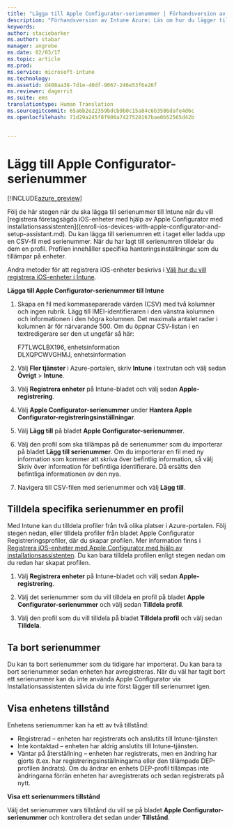 ```yaml
---
title: "Lägga till Apple Configurator-serienummer | Förhandsversion av Intune Azure | Microsoft Docs"
description: "Förhandsversion av Intune Azure: Läs om hur du lägger till serienummer till företagsägda iOS-enheter med Apple Configurator."
keywords: 
author: staciebarker
ms.author: stabar
manager: angrobe
ms.date: 02/03/17
ms.topic: article
ms.prod: 
ms.service: microsoft-intune
ms.technology: 
ms.assetid: d408aa38-7d1e-40df-9067-246e53f6e26f
ms.reviewer: dagerrit
ms.suite: ems
translationtype: Human Translation
ms.sourcegitcommit: 65a6b2e22359bdcb9b0c15a84c6b3586dafe4d6c
ms.openlocfilehash: 71d29a245f8f900a7427528167bae0b52565d42b


---
```


# <a name="add-apple-configurator-serial-numbers"></a>Lägg till Apple Configurator-serienummer 

[!INCLUDE[azure_preview](../includes/azure_preview.md)]

Följ de här stegen när du ska lägga till serienummer till Intune när du vill [registrera företagsägda iOS-enheter med hjälp av Apple Configurator med installationsassistenten]((enroll-ios-devices-with-apple-configurator-and-setup-assistant.md). Du kan lägga till serienumren ett i taget eller ladda upp en CSV-fil med serienummer. När du har lagt till serienumren tilldelar du dem en profil. Profilen innehåller specifika hanteringsinställningar som du tillämpar på enheter. 

Andra metoder för att registrera iOS-enheter beskrivs i [Välj hur du vill registrera iOS-enheter i Intune](choose-ios-enrollment-method.md).

**Lägga till Apple Configurator-serienummer till Intune**

1. Skapa en fil med kommaseparerade värden (CSV) med två kolumner och ingen rubrik. Lägg till IMEI-identifieraren i den vänstra kolumnen och informationen i den högra kolumnen. Det maximala antalet rader i kolumnen är för närvarande 500. Om du öppnar CSV-listan i en textredigerare ser den ut ungefär så här:

    F7TLWCLBX196, enhetsinformation</br>
   DLXQPCWVGHMJ, enhetsinformation

2. Välj **Fler tjänster** i Azure-portalen, skriv **Intune** i textrutan och välj sedan **Övrigt** > **Intune**.

3.  Välj **Registrera enheter** på Intune-bladet och välj sedan **Apple-registrering**.

4. Välj **Apple Configurator-serienummer** under **Hantera Apple Configurator-registreringsinställningar**.

5. Välj **Lägg till** på bladet **Apple Configurator-serienummer**.

6. Välj den profil som ska tillämpas på de serienummer som du importerar på bladet **Lägg till serienummer**. Om du importerar en fil med ny information som kommer att skriva över befintlig information, så välj Skriv över information för befintliga identifierare. Då ersätts den befintliga informationen av den nya.

7. Navigera till CSV-filen med serienummer och välj **Lägg till**.

## <a name="assign-a-profile-to-specific-serial-numbers"></a>Tilldela specifika serienummer en profil

Med Intune kan du tilldela profiler från två olika platser i Azure-portalen. Följ stegen nedan, eller tilldela profiler från bladet Apple Configurator Registreringsprofiler, där du skapar profilen. Mer information finns i [Registrera iOS-enheter med Apple Configurator med hjälp av installationsassistenten](enroll-ios-devices-with-apple-configurator-and-setup-assistant.md). Du kan bara tilldela profilen enligt stegen nedan om du redan har skapat profilen.

1. Välj **Registrera enheter** på Intune-bladet och välj sedan **Apple-registrering**.

2. Välj det serienummer som du vill tilldela en profil på bladet **Apple Configurator-serienummer** och välj sedan **Tilldela profil**.

3. Välj den profil som du vill tilldela på bladet **Tilldela profil** och välj sedan **Tilldela**.

## <a name="delete-serial-numbers"></a>Ta bort serienummer
Du kan ta bort serienummer som du tidigare har importerat. Du kan bara ta bort serienummer sedan enheten har avregistreras. När du väl har tagit bort ett serienummer kan du inte använda Apple Configurator via Installationsassistenten såvida du inte först lägger till serienumret igen.

## <a name="view-the-state-of-a-device"></a>Visa enhetens tillstånd
Enhetens serienummer kan ha ett av två tillstånd:

- Registrerad – enheten har registrerats och anslutits till Intune-tjänsten
- Inte kontaktad – enheten har aldrig anslutits till Intune-tjänsten.
- Väntar på återställning – enheten har registrerats, men en ändring har gjorts (t.ex. har registreringsinställningarna eller den tillämpade DEP-profilen ändrats). Om du ändrar en enhets DEP-profil tillämpas inte ändringarna förrän enheten har avregistrerats och sedan registrerats på nytt.

**Visa ett serienummers tillstånd**

Välj det serienummer vars tillstånd du vill se på bladet **Apple Configurator-serienummer** och kontrollera det sedan under **Tillstånd**.



<!--HONumber=Feb17_HO1-->


